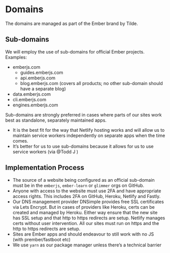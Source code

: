 # Domains

The domains are managed as part of the Ember brand by Tilde.

## Sub-domains

We will employ the use of sub-domains for official Ember projects. Examples:

- emberjs.com
  - guides.emberjs.com
  - api.emberjs.com
  - blog.emberjs.com (covers all products; no other sub-domain should have a separate blog)
- data.emberjs.com
- cli.emberjs.com
- engines.emberjs.com

Sub-domains are strongly preferred in cases where parts of our sites work best as standalone, separately maintained apps.

- It is the best fit for the way that Netlify hosting works and will allow us to maintain service workers independently on separate apps when the time comes.
- It’s better for us to use sub-domains because it allows for us to use service workers (via @Todd J )

## Implementation Process

- The source of a website being configured as an official sub-domain must be in the `emberjs`, `ember-learn` or `glimmer` orgs on GitHub.
- Anyone with access to the website must use 2FA and have appropriate access rights. This includes 2FA on GitHub, Heroku, Netlify and Fastly.  
- Our DNS management provider DNSimple provides free SSL certificates via Lets Encrypt. But in cases of providers like Heroku, certs can be created and managed by Heroku. Either way ensure that the new site has SSL setup and that http to https redirects are setup. Netlify manages certs without user intervention. All our sites must run on https and the http to https redirects are setup.
- Sites are Ember apps and should endeavour to still work with no JS (with prember/fastboot etc)
- We use `yarn` as our package manager unless there’s a technical barrier